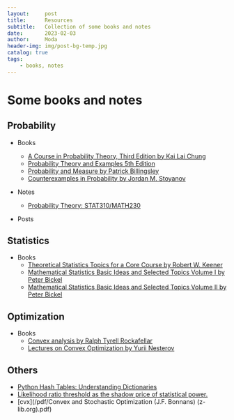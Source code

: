 ```yaml
---
layout:     post
title:      Resources
subtitle:   Collection of some books and notes
date:       2023-02-03
author:     Moda
header-img: img/post-bg-temp.jpg
catalog: true
tags:
    - books, notes
---
```


# Some books and notes

## Probability
* Books
    - [A Course in Probability Theory, Third Edition by Kai Lai Chung](https://drive.google.com/file/d/16SU4cy6KsF0dHmQVwhdYPg-WzJxfacVB/view?usp=share_link)
    - [Probability Theory and Examples 5th Edition](https://drive.google.com/file/d/1RJ5zntLl_NgNORjYcc70Lc_7iTyiGOXf/view?usp=share_link)
    - [Probability and Measure by Patrick Billingsley](https://drive.google.com/file/d/1SGKt7OKxMkGUo91Go-aMN57mQ8k5S_xn/view?usp=share_link)
    - [Counterexamples in Probability by Jordan M. Stoyanov](https://drive.google.com/file/d/1jBsa7W6kt4Ae2ukxlJ79r2WFXGXrabFG/view?usp=share_link)
* Notes
    - [Probability Theory: STAT310/MATH230](https://drive.google.com/file/d/1do3Y_L2KIasYpskCfbvwuzgI3VGmxvrh/view?usp=share_link)

* Posts

## Statistics
* Books
    - [Theoretical Statistics Topics for a Core Course by Robert W. Keener](https://drive.google.com/file/d/1tFn9Q0dkC5H0fxSojPVzoqd6iQXt7p5E/view?usp=share_link)
    - [Mathematical Statistics Basic Ideas and Selected Topics Volume I by Peter Bickel](https://drive.google.com/file/d/1GgU2ESz5TxO6DeQCxmXSVTvgK45OeS63/view?usp=share_link)
    - [Mathematical Statistics Basic Ideas and Selected Topics Volume II by Peter Bickel](https://drive.google.com/file/d/12Y6eTfAXo6Gab6Eg0dptYsH8OEoySiBI/view?usp=share_link)

## Optimization
* Books
    - [Convex analysis by Ralph Tyrell Rockafellar](https://drive.google.com/file/d/1osLEMblGBOjm1hp9IlTMM6zFWb3tAc7T/view?usp=share_link)
    - [Lectures on Convex Optimization by Yurii Nesterov](https://drive.google.com/file/d/1YXzYp-fvvUWPWCUGP72dNAEZTLVBxo52/view?usp=share_link)

## Others
* [Python Hash Tables: Understanding Dictionaries](https://thepythoncorner.com/posts/2020-08-21-hash-tables-understanding-dictionaries/)
* [Likelihood ratio threshold as the shadow price of statistical power.](http://bactra.org/weblog/630.html)
* [cvx](/pdf/Convex and Stochastic Optimization (J.F. Bonnans) (z-lib.org).pdf)